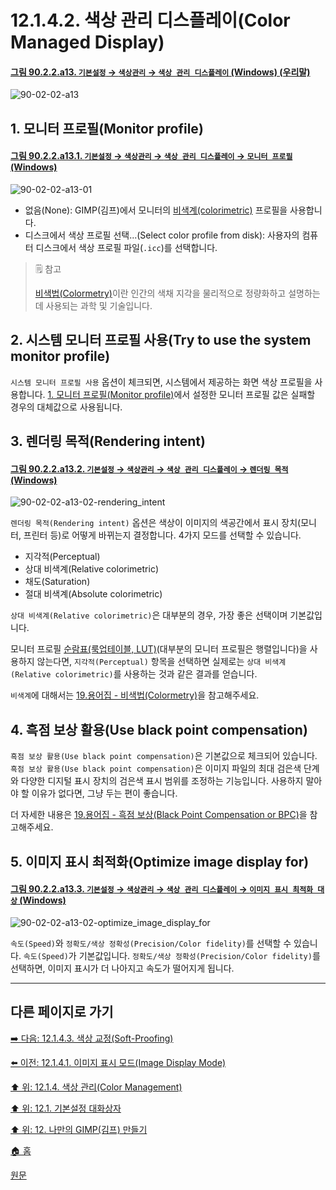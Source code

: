# 12.1.4.2. 색상 관리 디스플레이(Color Managed Display)

<a id="90-02-02-a13"></a>

#### [그림 90.2.2.a13. `기본설정` → `색상관리` → `색상 관리 디스플레이` (Windows) (우리말)](./90-02-02-color-management.md#90-02-02-a13)
![90-02-02-a13](https://github.com/wonder13662/gimp/assets/15767104/8d5548c3-737e-4926-9ccf-5aa5b2f43571)

<a id="12-01-04-02-s1"></a>

## 1. 모니터 프로필(Monitor profile)

<a id="90-02-02-a13-01"></a>

#### [그림 90.2.2.a13.1. `기본설정` → `색상관리` → `색상 관리 디스플레이` → `모니터 프로필` (Windows)](./90-02-02-color-management.md#90-02-02-a13-01)
![90-02-02-a13-01](https://github.com/wonder13662/gimp/assets/15767104/1d039db4-1285-4af9-aa91-13a1a3706567)

- 없음(None): GIMP(김프)에서 모니터의 [비색계(colorimetric)](./19-glossaryx-colorimetric.md) 프로필을 사용합니다.
- 디스크에서 색상 프로필 선택...(Select color profile from disk): 사용자의 컴퓨터 디스크에서 색상 프로필 파일(`.icc`)를 선택합니다.

> 🗒️ 참고
>
> [비색법(Colormetry)](./19-glossaryx-colorimetric.md)이란 인간의 색채 지각을 물리적으로 정량화하고 설명하는 데 사용되는 과학 및 기술입니다.

<a id="12-01-04-02-s2"></a>

## 2. 시스템 모니터 프로필 사용(Try to use the system monitor profile)
`시스템 모니터 프로필 사용` 옵션이 체크되면, 시스템에서 제공하는 화면 색상 프로필을 사용합니다. [1. 모니터 프로필(Monitor profile)](./12-01-04-02-color_managed_display.md#12-01-04-02-s1)에서 설정한 모니터 프로필 값은 실패할 경우의 대체값으로 사용됩니다.

<a id="12-01-04-02-s3"></a>

## 3. 렌더링 목적(Rendering intent)

<a id="90-02-02-a13-02"></a>

#### [그림 90.2.2.a13.2. `기본설정` → `색상관리` → `색상 관리 디스플레이` → `렌더링 목적` (Windows)](./90-02-02-color-management.md#90-02-02-a13-02)
![90-02-02-a13-02-rendering_intent](https://github.com/wonder13662/gimp/assets/15767104/ca0d2f03-9751-4b65-8188-0ae55b653ac9)

`렌더링 목적(Rendering intent)` 옵션은 색상이 이미지의 색공간에서 표시 장치(모니터, 프린터 등)로 어떻게 바뀌는지 결정합니다. 4가지 모드를 선택할 수 있습니다.

- 지각적(Perceptual)
- 상대 비색계(Relative colorimetric)
- 채도(Saturation)
- 절대 비색계(Absolute colorimetric)

`상대 비색계(Relative colorimetric)`은 대부분의 경우, 가장 좋은 선택이며 기본값입니다.

모니터 프로필 [순람표(룩업테이블, LUT)](./19-glossaryx-lookup_table.md)(대부분의 모니터 프로필은 행렬입니다)을 사용하지 않는다면, `지각적(Perceptual)` 항목을 선택하면 실제로는 `상대 비색계(Relative colorimetric)`를 사용하는 것과 같은 결과를 얻습니다.

`비색계`에 대해서는 [19.용어집 - 비색법(Colormetry)](./19-glossaryx-colorimetric.md)을 참고해주세요.

<a id="12-01-04-02-s4"></a>

## 4. 흑점 보상 활용(Use black point compensation)
`흑점 보상 활용(Use black point compensation)`은 기본값으로 체크되어 있습니다. `흑점 보상 활용(Use black point compensation)`은 이미지 파일의 최대 검은색 단계와 다양한 디지털 표시 장치의 검은색 표시 범위를 조정하는 기능입니다. 사용하지 말아야 할 이유가 없다면, 그냥 두는 편이 좋습니다.

더 자세한 내용은 [19.용어집 - 흑점 보상(Black Point Compensation or BPC)](./19-glossaryx-black_point_compensation.md)을 참고해주세요.

[comment]: <> (TODO 흑점 보상 활용의 역할에 대해서 추가 설명해줄 필요가 있다)

<a id="12-01-04-02-s5"></a>

## 5. 이미지 표시 최적화(Optimize image display for)

<a id="90-02-02-a13-03"></a>

#### [그림 90.2.2.a13.3. `기본설정` → `색상관리` → `색상 관리 디스플레이` → `이미지 표시 최적화 대상` (Windows)](./90-02-02-color-management.md#90-02-02-a13-03)
![90-02-02-a13-02-optimize_image_display_for](https://github.com/wonder13662/gimp/assets/15767104/bb9643d2-bad0-4433-a234-e879f4754124)

`속도(Speed)`와 `정확도/색상 정확성(Precision/Color fidelity)`를 선택할 수 있습니다. `속도(Speed)`가 기본값입니다. `정확도/색상 정확성(Precision/Color fidelity)`를 선택하면, 이미지 표시가 더 나아지고 속도가 떨어지게 됩니다.

***

## 다른 페이지로 가기

[➡️ 다음: 12.1.4.3. 색상 교정(Soft-Proofing)](./12-01-04-03-soft_proofing.md)

[⬅️ 이전: 12.1.4.1. 이미지 표시 모드(Image Display Mode)](./12-01-04-01-image_display_mode.md)

[⬆️ 위: 12.1.4. 색상 관리(Color Management)](./12-01-04-00-color-management.md)

[⬆️ 위: 12.1. 기본설정 대화상자](./12-01-00-preference-dialog.md)

[⬆️ 위: 12. 나만의 GIMP(김프) 만들기](./12-00-enrich-my-gimp.md)

[🏠 홈](./00-home.md)

[원문](https://docs.gimp.org/2.10/ko/gimp-pimping.html#gimp-prefs-color-management)
